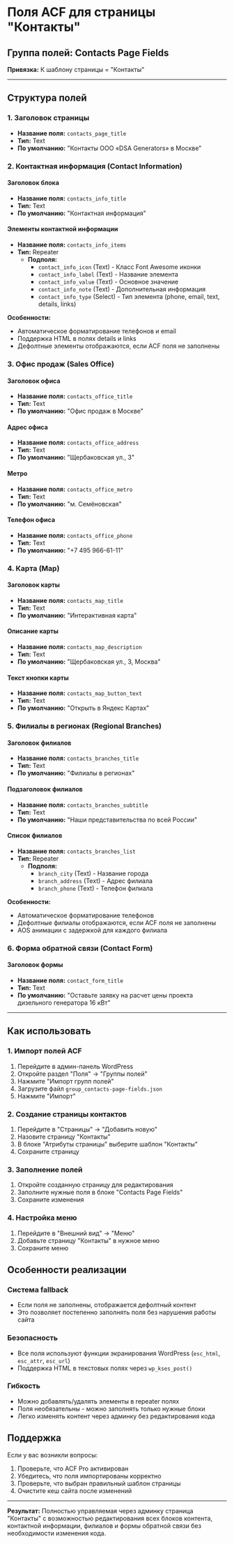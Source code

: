 # Поля ACF для страницы "Контакты"

## Группа полей: Contacts Page Fields

**Привязка:** К шаблону страницы = "Контакты"

---

## Структура полей

### 1. Заголовок страницы
- **Название поля:** `contacts_page_title`
- **Тип:** Text
- **По умолчанию:** "Контакты ООО «DSA Generators» в Москве"

### 2. Контактная информация (Contact Information)

#### Заголовок блока
- **Название поля:** `contacts_info_title`
- **Тип:** Text
- **По умолчанию:** "Контактная информация"

#### Элементы контактной информации
- **Название поля:** `contacts_info_items`
- **Тип:** Repeater
  - **Подполя:**
    - `contact_info_icon` (Text) - Класс Font Awesome иконки
    - `contact_info_label` (Text) - Название элемента
    - `contact_info_value` (Text) - Основное значение
    - `contact_info_note` (Text) - Дополнительная информация
    - `contact_info_type` (Select) - Тип элемента (phone, email, text, details, links)

**Особенности:**
- Автоматическое форматирование телефонов и email
- Поддержка HTML в полях details и links
- Дефолтные элементы отображаются, если ACF поля не заполнены

### 3. Офис продаж (Sales Office)

#### Заголовок офиса
- **Название поля:** `contacts_office_title`
- **Тип:** Text
- **По умолчанию:** "Офис продаж в Москве"

#### Адрес офиса
- **Название поля:** `contacts_office_address`
- **Тип:** Text
- **По умолчанию:** "Щербаковская ул., 3"

#### Метро
- **Название поля:** `contacts_office_metro`
- **Тип:** Text
- **По умолчанию:** "м. Семёновская"

#### Телефон офиса
- **Название поля:** `contacts_office_phone`
- **Тип:** Text
- **По умолчанию:** "+7 495 966-61-11"

### 4. Карта (Map)

#### Заголовок карты
- **Название поля:** `contacts_map_title`
- **Тип:** Text
- **По умолчанию:** "Интерактивная карта"

#### Описание карты
- **Название поля:** `contacts_map_description`
- **Тип:** Text
- **По умолчанию:** "Щербаковская ул., 3, Москва"

#### Текст кнопки карты
- **Название поля:** `contacts_map_button_text`
- **Тип:** Text
- **По умолчанию:** "Открыть в Яндекс Картах"

### 5. Филиалы в регионах (Regional Branches)

#### Заголовок филиалов
- **Название поля:** `contacts_branches_title`
- **Тип:** Text
- **По умолчанию:** "Филиалы в регионах"

#### Подзаголовок филиалов
- **Название поля:** `contacts_branches_subtitle`
- **Тип:** Text
- **По умолчанию:** "Наши представительства по всей России"

#### Список филиалов
- **Название поля:** `contacts_branches_list`
- **Тип:** Repeater
  - **Подполя:**
    - `branch_city` (Text) - Название города
    - `branch_address` (Text) - Адрес филиала
    - `branch_phone` (Text) - Телефон филиала

**Особенности:**
- Автоматическое форматирование телефонов
- Дефолтные филиалы отображаются, если ACF поля не заполнены
- AOS анимации с задержкой для каждого филиала

### 6. Форма обратной связи (Contact Form)

#### Заголовок формы
- **Название поля:** `contact_form_title`
- **Тип:** Text
- **По умолчанию:** "Оставьте заявку на расчет цены проекта дизельного генератора 16 кВт"

---

## Как использовать

### 1. Импорт полей ACF
1. Перейдите в админ-панель WordPress
2. Откройте раздел "Поля" → "Группы полей"
3. Нажмите "Импорт групп полей"
4. Загрузите файл `group_contacts-page-fields.json`
5. Нажмите "Импорт"

### 2. Создание страницы контактов
1. Перейдите в "Страницы" → "Добавить новую"
2. Назовите страницу "Контакты"
3. В блоке "Атрибуты страницы" выберите шаблон "Контакты"
4. Сохраните страницу

### 3. Заполнение полей
1. Откройте созданную страницу для редактирования
2. Заполните нужные поля в блоке "Contacts Page Fields"
3. Сохраните изменения

### 4. Настройка меню
1. Перейдите в "Внешний вид" → "Меню"
2. Добавьте страницу "Контакты" в нужное меню
3. Сохраните меню

## Особенности реализации

### Система fallback
- Если поля не заполнены, отображается дефолтный контент
- Это позволяет постепенно заполнять поля без нарушения работы сайта

### Безопасность
- Все поля используют функции экранирования WordPress (`esc_html`, `esc_attr`, `esc_url`)
- Поддержка HTML в текстовых полях через `wp_kses_post()`

### Гибкость
- Можно добавлять/удалять элементы в repeater полях
- Поля необязательны - можно заполнять только нужные блоки
- Легко изменять контент через админку без редактирования кода

## Поддержка

Если у вас возникли вопросы:
1. Проверьте, что ACF Pro активирован
2. Убедитесь, что поля импортированы корректно
3. Проверьте, что выбран правильный шаблон страницы
4. Очистите кеш сайта после изменений

---

**Результат:** Полностью управляемая через админку страница "Контакты" с возможностью редактирования всех блоков контента, контактной информации, филиалов и формы обратной связи без необходимости изменения кода.
